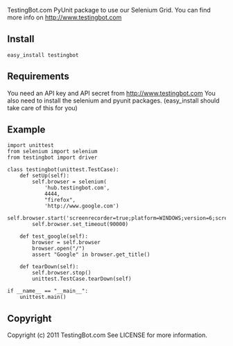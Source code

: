 TestingBot.com PyUnit package to use our Selenium Grid.
You can find more info on http://www.testingbot.com

Install
-------

`easy_install testingbot`

Requirements
------------

You need an API key and API secret from http://www.testingbot.com
You also need to install the selenium and pyunit packages. (easy_install should take care of this for you)

Example
-------

    import unittest
    from selenium import selenium
    from testingbot import driver

    class testingbot(unittest.TestCase):
        def setUp(self):
            self.browser = selenium(
                'hub.testingbot.com',
                4444,
                "firefox",
                'http://www.google.com')
            self.browser.start('screenrecorder=true;platform=WINDOWS;version=6;screenshot=false')
            self.browser.set_timeout(90000)

        def test_google(self):
            browser = self.browser
            browser.open("/")
            assert "Google" in browser.get_title()

        def tearDown(self):
            self.browser.stop()
            unittest.TestCase.tearDown(self)

    if __name__ == "__main__":
        unittest.main()
        
Copyright
---------

Copyright (c) 2011 TestingBot.com
See LICENSE for more information.
